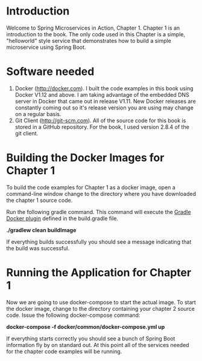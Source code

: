 # Introduction
Welcome to Spring Microservices in Action, Chapter 1.  Chapter 1 is an introduction to the book.  The only code used in this Chapter is a simple, "helloworld" style service that demonstrates how to build a simple microservice using Spring Boot.

# Software needed
1.	Docker (http://docker.com). I built the code examples in this book using Docker V1.12 and above. I am taking advantage of the embedded DNS server in Docker that came out in release V1.11. New Docker releases are constantly coming out so it's release version you are using may change on a regular basis.
2.	Git Client (http://git-scm.com). All of the source code for this book is stored in a GitHub repository. For the book, I used version 2.8.4 of the git client.

# Building the Docker Images for Chapter 1
To build the code examples for Chapter 1 as a docker image, open a command-line window change to the directory where you have downloaded the chapter 1 source code.

Run the following gradle command.  This command will execute the [Gradle Docker plugin](https://github.com/bmuschko/gradle-docker-plugin) defined in the build.gradle file.

   **./gradlew clean buildImage**

If everything builds successfully you should see a message indicating that the build was successful.

# Running the Application for Chapter 1

Now we are going to use docker-compose to start the actual image.  To start the docker image,
change to the directory containing  your chapter 2 source code.  Issue the following docker-compose command:

   **docker-compose -f docker/common/docker-compose.yml up**

If everything starts correctly you should see a bunch of Spring Boot information fly by on standard out.  At this point all of the services needed for the chapter code examples will be running.
